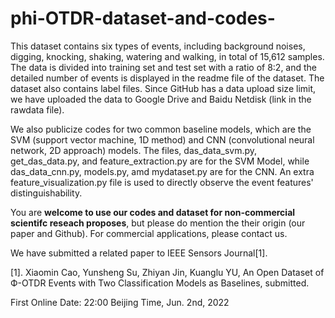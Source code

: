 # phi-OTDR-dataset-and-codes-

This dataset contains six types of events, including background noises, digging, knocking, shaking, watering and walking, in total of 15,612 samples. The data is divided into training set and test set with a ratio of 8:2, and the detailed number of events is displayed in the readme file of the dataset. The dataset also contains label files. Since GitHub has a data upload size limit, we have uploaded the data to Google Drive and Baidu Netdisk (link in the rawdata file). 

We also publicize codes for two common baseline models, which are the SVM (support vector machine, 1D method) and CNN (convolutional neural network,  2D approach) models. The files, das_data_svm.py, get_das_data.py, and feature_extraction.py are for the SVM Model, while das_data_cnn.py, models.py, amd mydataset.py are for the CNN.
An extra feature_visualization.py file is used to directly observe the event features' distinguishability.

You are **welcome to use our codes and dataset for non-commercial scientifc reseach proposes**, but please do mention the their origin (our paper and Github). For commercial applications, please contact us.

We have submitted a related paper to IEEE Sensors Journal[1].

[1]. Xiaomin Cao, Yunsheng Su, Zhiyan Jin, Kuanglu YU, An Open Dataset of Ф-OTDR Events with Two Classification Models as Baselines, submitted.

First Online Date: 22:00 Beijing Time, Jun. 2nd, 2022
